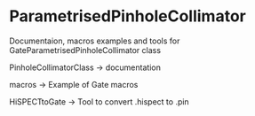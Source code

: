 # ParametrisedPinholeCollimator
Documentaion, macros examples and tools for GateParametrisedPinholeCollimator class

PinholeCollimatorClass -> documentation

macros -> Example of Gate macros

HiSPECTtoGate -> Tool to convert .hispect to .pin
